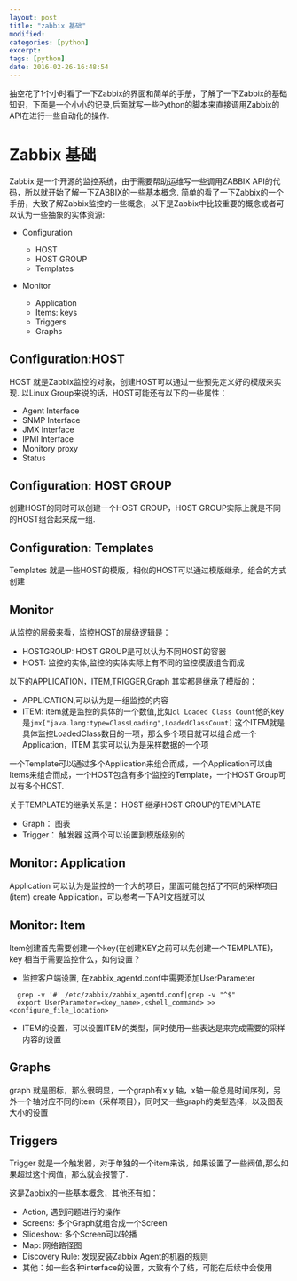 ```yaml
---
layout: post
title: "zabbix 基础"
modified:
categories: [python]
excerpt:
tags: [python]
date: 2016-02-26-16:48:54
---
```


抽空花了1个小时看了一下Zabbix的界面和简单的手册，了解了一下Zabbix的基础知识，下面是一个小小的记录,后面就写一些Python的脚本来直接调用Zabbix的API在进行一些自动化的操作.


# Zabbix 基础
Zabbix 是一个开源的监控系统，由于需要帮助运维写一些调用ZABBIX API的代码，所以就开始了解一下ZABBIX的一些基本概念. 简单的看了一下Zabbix的一个手册，大致了解Zabbix监控的一些概念，以下是Zabbix中比较重要的概念或者可以认为一些抽象的实体资源:

* Configuration
  - HOST
  - HOST GROUP
  - Templates

* Monitor
  - Application
  - Items: keys
  - Triggers
  - Graphs

## Configuration:HOST
HOST 就是Zabbix监控的对象，创建HOST可以通过一些预先定义好的模版来实现.
以Linux Group来说的话，HOST可能还有以下的一些属性：

- Agent Interface
- SNMP Interface
- JMX Interface
- IPMI Interface
- Monitory proxy
- Status

## Configuration: HOST GROUP
创建HOST的同时可以创建一个HOST GROUP，HOST GROUP实际上就是不同的HOST组合起来成一组.

## Configuration: Templates
Templates 就是一些HOST的模版，相似的HOST可以通过模版继承，组合的方式创建

## Monitor
从监控的层级来看，监控HOST的层级逻辑是：

- HOSTGROUP: HOST GROUP是可以认为不同HOST的容器
- HOST: 监控的实体,监控的实体实际上有不同的监控模版组合而成

以下的APPLICATION，ITEM,TRIGGER,Graph 其实都是继承了模版的：

- APPLICATION,可以认为是一组监控的内容
- ITEM: item就是监控的具体的一个数值,比如```cl Loaded Class Count```他的key是```jmx["java.lang:type=ClassLoading",LoadedClassCount]```
这个ITEM就是具体监控LoadedClass数目的一项，那么多个项目就可以组合成一个Application，ITEM 其实可以认为是采样数据的一个项

一个Template可以通过多个Application来组合而成，一个Application可以由Items来组合而成，一个HOST包含有多个监控的Template，一个HOST Group可以有多个HOST.

关于TEMPLATE的继承关系是： HOST 继承HOST GROUP的TEMPLATE

- Graph： 图表
- Trigger： 触发器
这两个可以设置到模版级别的


## Monitor: Application
Application 可以认为是监控的一个大的项目，里面可能包括了不同的采样项目(item)
create Application，可以参考一下API文档就可以

## Monitor: Item

Item创建首先需要创建一个key(在创建KEY之前可以先创建一个TEMPLATE)，key 相当于需要监控什么，如何设置？
- 监控客户端设置, 在zabbix_agentd.conf中需要添加UserParameter

```shell
  grep -v '#' /etc/zabbix/zabbix_agentd.conf|grep -v "^$"
  export UserParameter=<key_name>,<shell_command> >>  <configure_file_location>
```
- ITEM的设置，可以设置ITEM的类型，同时使用一些表达是来完成需要的采样内容的设置


## Graphs

graph 就是图标，那么很明显，一个graph有x,y 轴，x轴一般总是时间序列，另外一个轴对应不同的item（采样项目），同时又一些graph的类型选择，以及图表大小的设置

## Triggers

Trigger 就是一个触发器，对于单独的一个item来说，如果设置了一些阀值,那么如果超过这个阀值，那么就会报警了.

这是Zabbix的一些基本概念，其他还有如：
- Action, 遇到问题进行的操作
- Screens: 多个Graph就组合成一个Screen
- Slideshow: 多个Screen可以轮播
- Map: 网络路径图
- Discovery Rule: 发现安装Zabbix Agent的机器的规则
- 其他：如一些各种interface的设置，大致有个了结，可能在后续中会使用
